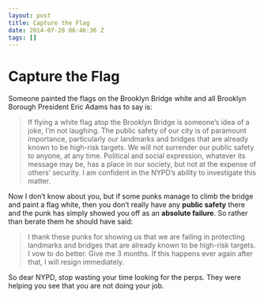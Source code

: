 ```yaml
---
layout: post
title: Capture the Flag
date: 2014-07-28 06:46:36 Z
tags: []
---
```

# Capture the Flag

Someone painted the flags on the Brooklyn Bridge white and all Brooklyn Borough President Eric Adams has to say is:

> If flying a white flag atop the Brooklyn Bridge is someone’s idea of a joke, I’m not laughing. The public safety of our city is of paramount importance, particularly our landmarks and bridges that are already known to be high-risk targets. We will not surrender our public safety to anyone, at any time. Political and social expression, whatever its message may be, has a place in our society, but not at the expense of others’ security. I am confident in the NYPD’s ability to investigate this matter.

Now I don’t know about you, but if some punks manage to climb the bridge and paint a flag white, then you don’t really have any **public safety** there and the punk has simply showed you off as an **absolute failure**. So rather than berate them he should have said:

> I thank these punks for showing us that we are failing in protecting landmarks and bridges that are already known to be high-risk targets. I vow to do better. Give me 3 months. If this happens ever again after that, I will resign immediately.

So dear NYPD, stop wasting your time looking for the perps. They were helping you see that you are not doing your job.
